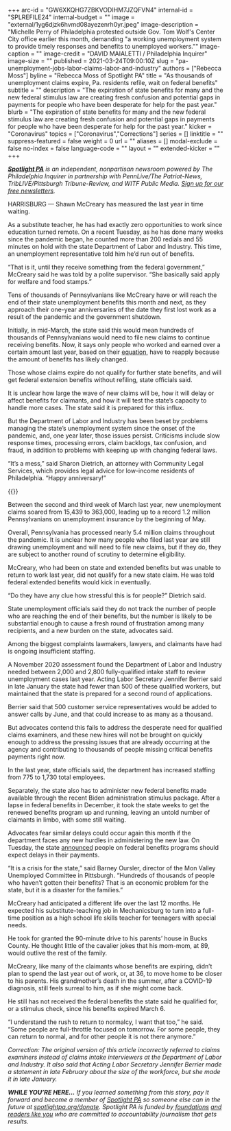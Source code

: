 +++
arc-id = "GW6XKQHG7ZBKVODIHM7JZQFVN4"
internal-id = "SPLREFILE24"
internal-budget = ""
image = "external/1yg6djzk6hvmd08ayezenrh0yr.jpeg"
image-description = "Michelle Perry of Philadelphia protested outside Gov. Tom Wolf's Center City office earlier this month, demanding \"a working unemployment system to provide timely responses and benefits to unemployed workers.\""
image-caption = ""
image-credit = "DAVID MAIALETTI / Philadelphia Inquirer"
image-size = ""
published = 2021-03-24T09:00:10Z
slug = "pa-unemployment-jobs-labor-claims-labor-and-industry"
authors = ["Rebecca Moss"]
byline = "Rebecca Moss of Spotlight PA"
title = "As thousands of unemployment claims expire, Pa. residents refile, wait on federal benefits"
subtitle = ""
description = "The expiration of state benefits for many and the new federal stimulus law are creating fresh confusion and potential gaps in payments for people who have been desperate for help for the past year."
blurb = "The expiration of state benefits for many and the new federal stimulus law are creating fresh confusion and potential gaps in payments for people who have been desperate for help for the past year."
kicker = "Coronavirus"
topics = ["Coronavirus","Corrections"]
series = []
linktitle = ""
suppress-featured = false
weight = 0
url = ""
aliases = []
modal-exclude = false
no-index = false
language-code = ""
layout = ""
extended-kicker = ""
+++

<a href="https://www.spotlightpa.org/"><i><b>Spotlight PA</b></i></a><i> is an independent, nonpartisan newsroom powered by The Philadelphia Inquirer in partnership with PennLive/The Patriot-News, TribLIVE/Pittsburgh Tribune-Review, and WITF Public Media. </i><a href="https://www.spotlightpa.org/newsletters"><i>Sign up for our free newsletters</i></a><i>.</i>

HARRISBURG — Shawn McCreary has measured the last year in time waiting.

As a substitute teacher,  he has had exactly zero opportunities  to work since education turned remote. On a recent Tuesday, as he has done many weeks since the pandemic began, he counted more than 200 redials and 55 minutes on hold with the state Department of Labor and Industry. This time, an unemployment representative told him he’d run out of benefits.

“That is it, until they receive something from the federal government,” McCreary said he was told by a polite supervisor. “She basically said apply for welfare and food stamps.”

Tens of thousands of Pennsylvanians like McCreary have or will reach the end of their state unemployment benefits this month and next, as they approach their one-year anniversaries of the date they first lost work as a result of the pandemic and the government shutdown.

<script src="https://www.spotlightpa.org/embed.js" async></script><div data-spl-embed-version="1" data-spl-src="https://www.spotlightpa.org/embeds/newsletter/"></div>

Initially, in mid-March, the state said this would mean hundreds of thousands of Pennsylvanians would need to file new claims to continue receiving benefits. Now, it says only people who worked and earned over a certain amount last year, based on their <a href="https://web.archive.org/web/20210529221344/https://www.uc.pa.gov/unemployment-benefits/ManageBenefits/Pages/Renew-Benefit-Year.aspx">equation</a>, have to reapply because the amount of benefits has likely changed.

Those whose claims expire do not qualify for further state benefits, and will get federal extension benefits without refiling, state officials said.

It is unclear how large the wave of new claims will be, how it will delay or affect benefits for claimants, and how it will test the state’s capacity to handle more cases. The state said it is prepared for this influx.

But the Department of Labor and Industry has been beset by problems managing the state’s unemployment system since the onset of the pandemic, and, one year later, those issues persist. Criticisms include slow response times, processing errors, claim backlogs, tax confusion, and fraud, in addition to problems with keeping up with changing federal laws.

“It’s a mess,” said Sharon Dietrich, an attorney with Community Legal Services, which provides legal advice for low-income residents of Philadelphia. “Happy anniversary!”

{{<picture src="external/sev479jfk157gey3b7kfb9wjtr.jpeg" description="Acting Secretary Jennifer Berrier of the Department of Labor and Industry answers House lawmakers&#39; questions at a budget hearing earlier this month." caption="Acting Secretary Jennifer Berrier of the Department of Labor and Industry answers House lawmakers&#39; questions at a budget hearing earlier this month." credit="Spotlight PA">}} 

Between the second and third week of March last year, new unemployment claims soared from 15,439 to 363,000, leading up to a record 1.2 million Pennsylvanians on unemployment insurance by the beginning of May.

Overall, Pennsylvania has processed nearly 5.4 million claims throughout the pandemic. It is unclear how many people who filed last year are still drawing unemployment and will need to file new claims, but if they do, they are subject to another round of scrutiny to determine eligibility.

McCreary, who had been on state and extended benefits but was unable to return to work last year, did not qualify for a new state claim. He was told federal extended benefits would kick in eventually.

“Do they have any clue how stressful this is for people?” Dietrich said.

State unemployment officials said they do not track the number of people who are reaching the end of their benefits, but the number is likely to be substantial enough to cause a fresh round of frustration among many recipients, and a new burden on the state, advocates said.

Among the biggest complaints lawmakers, lawyers, and claimants have had is ongoing insufficient staffing.

A November 2020 assessment found the Department of Labor and Industry needed between 2,000 and 2,800 fully-qualified intake staff to review unemployment cases last year. Acting Labor Secretary Jennifer Berrier said in late January the state had fewer than 500 of these qualified workers, but maintained that the state is prepared for a second round of applications.

Berrier said that 500 customer service representatives would be added to answer calls by June, and that could increase to as many as a thousand.

But advocates contend this fails to address the desperate need for qualified claims examiners, and these new hires will not be brought on quickly enough to address the pressing issues that are already occurring at the agency and contributing to thousands of people missing critical benefits payments right now.

In the last year, state officials said, the department has increased staffing from 775 to 1,730 total employees.

Separately, the state also has to administer new federal benefits made available through the recent Biden administration stimulus package. After a lapse in federal benefits in December, it took the state weeks to get the renewed benefits program up and running, leaving an untold number of claimants in limbo, with some still waiting.

Advocates fear similar delays could occur again this month if the department faces any new hurdles in administering the new law. On Tuesday, the state <a href="https://web.archive.org/web/20210525051413/https://www.uc.pa.gov/COVID-19/Pages/Important-Updates.aspx">announced</a> people on federal benefits programs should expect delays in their payments.

“It is a crisis for the state,” said Barney Oursler, director of the Mon Valley Unemployed Committee in Pittsburgh. “Hundreds of thousands of people who haven’t gotten their benefits? That is an economic problem for the state, but it is a disaster for the families.”

<script src="https://www.spotlightpa.org/embed.js" async></script><div data-spl-embed-version="1" data-spl-src="https://www.spotlightpa.org/embeds/donate/?teaser_text=If%20you%20learned%20something%20from%20this%20report%2C%20pay%20it%20forward%20and%20become%20a%20member%20of%20Spotlight%20PA%20so%20someone%20else%20can%20in%20the%20future.&cta_text=CLICK%20TO%20CONTRIBUTE&eyebrow_text=WHILE%20YOU'RE%20HERE..."></div>

McCreary had anticipated a different life over the last 12 months. He expected his substitute-teaching job in Mechanicsburg to turn into a full-time position as a high school life skills teacher for teenagers with special needs.

He took for granted the 90-minute drive to his parents’ house in Bucks County. He thought little of the cavalier jokes that his mom-mom, at 89, would outlive the rest of the family.

McCreary, like many of the claimants whose benefits are expiring, didn’t plan to spend the last year out of work, or, at 36, to move home to be closer to his parents. His grandmother’s death in the summer, after a COVID-19 diagnosis, still feels surreal to him, as if she might come back.

He still has not received the federal benefits the state said he qualified for, or a stimulus check, since his benefits expired March 6.

“I understand the rush to return to normalcy, I want that too,” he said. “Some people are full-throttle focused on tomorrow. For some people, they can return to normal, and for other people it is not there anymore.”

<i>Correction: The original version of this article incorrectly referred to claims examiners instead of claims intake interviewers at the Department of Labor and Industry. It also said that Acting Labor Secretary Jennifer Berrier made a statement in late February about the size of the workforce, but she made it in late January.</i>

<i><b>WHILE YOU’RE HERE...</b></i><i> If you learned something from this story, pay it forward and become a member of </i><a href="https://www.spotlightpa.org/"><i>Spotlight PA</i></a><i> so someone else can in the future at </i><a href="https://www.spotlightpa.org/donate"><i>spotlightpa.org/donate</i></a><i>. Spotlight PA is funded by</i><a href="https://www.spotlightpa.org/support"><i> foundations</i></a><i> </i><a href="https://www.spotlightpa.org/support"><i>and readers like you</i></a><i> who are committed to accountability journalism that gets results.</i>
